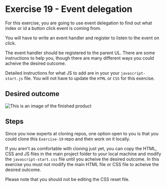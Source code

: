 # Exercise 19 - Event delegation

For this exercise, you are going to use event delegation to find out what index or id a button click event is coming from.

You will have to write an event handler and register to listen to the event on click.

The event handler should be registered to the parent UL. There are some instructions to help you, though there are many different ways you could acheive the desired outcome.

Detailed instructions for what JS to add are in your your `javascript-start.js` file. You will not have to update the `HTML` or `CSS` for this exercise.

## Desired outcome

![This is an image of the finished product](/images/desired-outcome.png)

## Steps

Since you now experts at cloning repos, one option open to you is that you could clone this `Exercise-19` repo and then work on it locally.

If you aren't as comfortable with cloning just yet, you can copy the HTML, CSS and JS files in the main project folder to your local machine and modify the `javascript-start.css` file until you acheive the desired outcome. In this exercise you must not modify the main HTML file or CSS file to acheive the desired outcome.

Please note that you should not be editing the CSS reset file.
